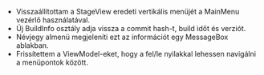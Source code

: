 - Visszaállítottam a StageView eredeti vertikális menüjét a MainMenu vezérlő használatával.
- Új BuildInfo osztály adja vissza a commit hash-t, build időt és verziót.
- Névjegy almenü megjeleníti ezt az információt egy MessageBox ablakban.
- Frissítettem a ViewModel-eket, hogy a fel/le nyilakkal lehessen navigálni a menüpontok között.
